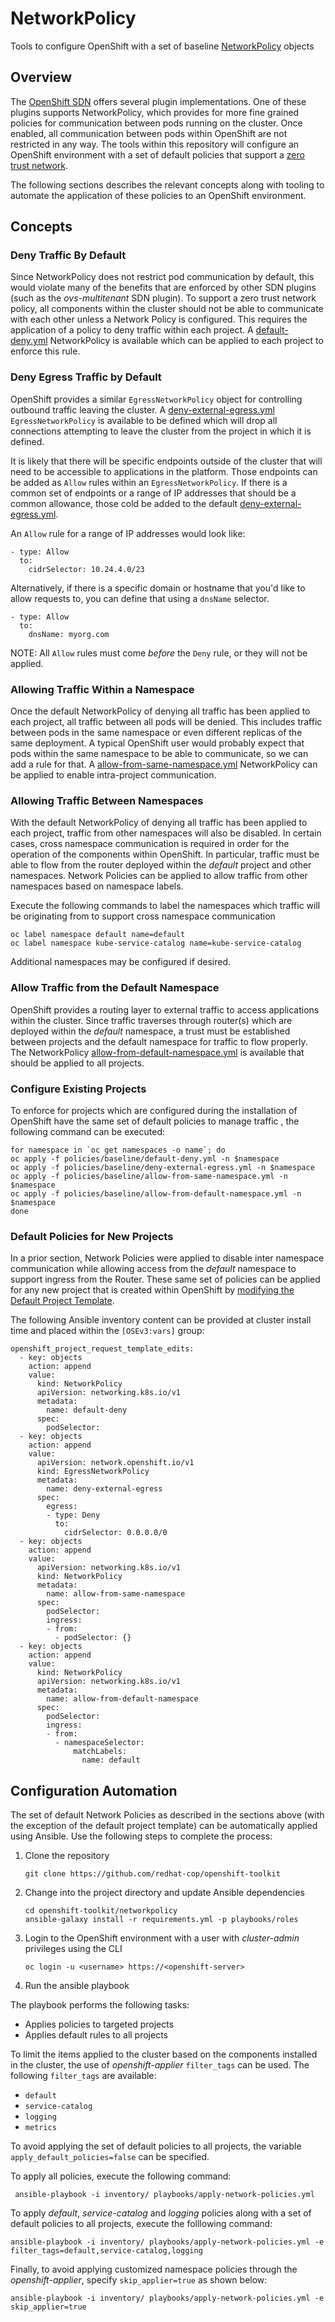 # NetworkPolicy

Tools to configure OpenShift with a set of baseline [NetworkPolicy](https://docs.openshift.com/container-platform/3.11/admin_guide/managing_networking.html) objects

## Overview

The [OpenShift SDN](https://docs.openshift.com/container-platform/3.11/install_config/configuring_sdn.html) offers several plugin implementations. One of these plugins supports NetworkPolicy, which provides for more fine grained policies for communication between pods running on the cluster. Once enabled, all communication between pods within OpenShift are not restricted in any way. The tools within this repository will configure an OpenShift environment with a set of default policies that support a [zero trust network](https://tigera.io/wp-content/uploads/2017/12/wp-tigera-zero-trust-cloud-native-environment.pdf).

The following sections describes the relevant concepts along with tooling to automate the application of these policies to an OpenShift environment.

## Concepts

### Deny Traffic By Default

Since NetworkPolicy does not restrict pod communication by default, this would violate many of the benefits that are enforced by other SDN plugins (such as the _ovs-multitenant_ SDN plugin). To support a zero trust network policy, all components within the cluster should not be able to communicate with each other unless a Network Policy is configured. This requires the application of a policy to deny traffic within each project. A [default-deny.yml](policies/baseline/default-deny.yml) NetworkPolicy is available which can be applied to each project to enforce this rule.

### Deny Egress Traffic by Default

OpenShift provides a similar `EgressNetworkPolicy` object for controlling outbound traffic leaving the cluster. A [deny-external-egress.yml](policies/baseline/deny-external-egress.yml) `EgressNetworkPolicy` is available to be defined which will drop all connections attempting to leave the cluster from the project in which it is defined.

It is likely that there will be specific endpoints outside of the cluster that will need to be accessible to applications in the platform. Those endpoints can be added as `Allow` rules within an `EgressNetworkPolicy`. If there is a common set of endpoints or a range of IP addresses that should be a common allowance, those cold be added to the default [deny-external-egress.yml](policies/baseline/deny-external-egress.yml).

An `Allow` rule for a range of IP addresses would look like:

```
- type: Allow
  to:
    cidrSelector: 10.24.4.0/23
```

Alternatively, if there is a specific domain or hostname that you'd like to allow requests to, you can define that using a `dnsName` selector.

```
- type: Allow
  to:
    dnsName: myorg.com
```

NOTE: All `Allow` rules must come _before_ the `Deny` rule, or they will not be applied.

### Allowing Traffic Within a Namespace

Once the default NetworkPolicy of denying all traffic has been applied to each project, all traffic between all pods will be denied. This includes traffic between pods in the same namespace or even different replicas of the same deployment. A typical OpenShift user would probably expect that pods within the same namespace to be able to communicate, so we can add a rule for that. A [allow-from-same-namespace.yml](policies/baseline/allow-from-same-namespace.yml) NetworkPolicy can be applied to enable intra-project communication.

### Allowing Traffic Between Namespaces

With the default NetworkPolicy of denying all traffic has been applied to each project, traffic from other namespaces will also be disabled. In certain cases, cross namespace communication is required in order for the operation of the components within OpenShift. In particular, traffic must be able to flow from the router deployed within the _default_ project and other namespaces. Network Policies can be applied to allow traffic from other namespaces based on namespace labels.

Execute the following commands to label the namespaces which traffic will be originating from to support cross namespace communication

```
oc label namespace default name=default
oc label namespace kube-service-catalog name=kube-service-catalog
```

Additional namespaces may be configured if desired.


### Allow Traffic from the Default Namespace

OpenShift provides a routing layer to external traffic to access applications within the cluster. Since traffic traverses through router(s) which are deployed within the _default_ namespace, a trust must be established between projects and the default namespace for traffic to flow properly. The NetworkPolicy [allow-from-default-namespace.yml](policies/baseline/allow-from-default-namespace.yml) is available that should be applied to all projects.

### Configure Existing Projects

To enforce for projects which are configured during the installation of OpenShift have the same set of default policies to manage traffic , the following command can be executed:

```
for namespace in `oc get namespaces -o name`; do
oc apply -f policies/baseline/default-deny.yml -n $namespace
oc apply -f policies/baseline/deny-external-egress.yml -n $namespace
oc apply -f policies/baseline/allow-from-same-namespace.yml -n $namespace
oc apply -f policies/baseline/allow-from-default-namespace.yml -n $namespace
done
```

### Default Policies for New Projects

In a prior section, Network Policies were applied to disable inter namespace communication while allowing access from the _default_ namespace to support ingress from the Router. These same set of policies can be applied for any new project that is created within OpenShift by [modifying the Default Project Template](https://docs.openshift.com/container-platform/3.11/admin_guide/managing_projects.html#modifying-the-template-for-new-projects).

The following Ansible inventory content can be provided at cluster install time and placed within the `[OSEv3:vars]` group:

```
openshift_project_request_template_edits:
  - key: objects
    action: append
    value:
      kind: NetworkPolicy
      apiVersion: networking.k8s.io/v1
      metadata:
        name: default-deny
      spec:
        podSelector:
  - key: objects
    action: append
    value:
      apiVersion: network.openshift.io/v1
      kind: EgressNetworkPolicy
      metadata:
        name: deny-external-egress
      spec:
        egress:
        - type: Deny
          to:
            cidrSelector: 0.0.0.0/0
  - key: objects
    action: append
    value:
      apiVersion: networking.k8s.io/v1
      kind: NetworkPolicy
      metadata:
        name: allow-from-same-namespace
      spec:
        podSelector:
        ingress:
        - from:
          - podSelector: {}
  - key: objects
    action: append
    value:
      kind: NetworkPolicy
      apiVersion: networking.k8s.io/v1
      metadata:
        name: allow-from-default-namespace
      spec:
        podSelector:
        ingress:
        - from:
          - namespaceSelector:
              matchLabels:
                name: default
```

## Configuration Automation

The set of default Network Policies as described in the sections above (with the exception of the default project template) can be automatically applied using Ansible. Use the following steps to complete the process:

1. Clone the repository

    ```
    git clone https://github.com/redhat-cop/openshift-toolkit
    ```

2. Change into the project directory and update Ansible dependencies

    ```
    cd openshift-toolkit/networkpolicy
    ansible-galaxy install -r requirements.yml -p playbooks/roles
    ```

3. Login to the OpenShift environment with a user with _cluster-admin_ privileges using the CLI

    ```
    oc login -u <username> https://<openshift-server>
    ```

4. Run the ansible playbook

The playbook performs the following tasks:

* Applies policies to targeted projects
* Applies default rules to all projects

To limit the items applied to the cluster based on the components installed in the cluster, the use of _openshift-applier_ `filter_tags` can be used. The following `filter_tags` are available:

* `default`
* `service-catalog`
* `logging`
* `metrics`

To avoid applying the set of default policies to all projects, the variable `apply_default_policies=false` can be specified.

To apply all policies, execute the following command:

```
 ansible-playbook -i inventory/ playbooks/apply-network-policies.yml
```

To apply _default_, _service-catalog_ and _logging_ policies along with a set of default policies to all projects, execute the folllowing command:

```
ansible-playbook -i inventory/ playbooks/apply-network-policies.yml -e filter_tags=default,service-catalog,logging
```

Finally, to avoid applying customized namespace policies through the _openshift-applier_, specify `skip_applier=true` as shown below:

```
ansible-playbook -i inventory/ playbooks/apply-network-policies.yml -e skip_applier=true
```

